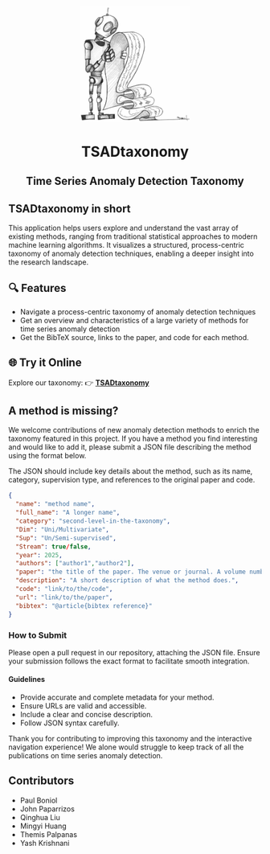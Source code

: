 <p align="center">
<img width="220" src="./assets/intro.jpg"/>
</p>


<h1 align="center">TSADtaxonomy</h1>
<h2 align="center"> Time Series Anomaly Detection Taxonomy</h2>


## TSADtaxonomy in short
This application helps users explore and understand the vast array of existing methods, ranging from traditional statistical approaches to modern machine learning algorithms. It visualizes a structured, process-centric taxonomy of anomaly detection techniques, enabling a deeper insight into the research landscape.

## 🔍 Features
- Navigate a process-centric taxonomy of anomaly detection techniques
- Get an overview and characteristics of a large variety of methods for time series anomaly detection
- Get the BibTeX source, links to the paper, and code for each method.

## 🌐 Try it Online

Explore our taxonomy: 👉 [**TSADtaxonomy**]()

## A method is missing?

We welcome contributions of new anomaly detection methods to enrich the taxonomy featured in this project. If you have a method you find interesting and would like to add it, please submit a JSON file describing the method using the format below.

The JSON should include key details about the method, such as its name, category, supervision type, and references to the original paper and code.

```json
{
  "name": "method name",
  "full_name": "A longer name",
  "category": "second-level-in-the-taxonomy",
  "Dim": "Uni/Multivariate",
  "Sup": "Un/Semi-supervised",
  "Stream": true/false,
  "year": 2025,
  "authors": ["author1","author2"],
  "paper": "the title of the paper. The venue or journal. A volume number, an issue number, etc",
  "description": "A short description of what the method does.",
  "code": "link/to/the/code",
  "url": "link/to/the/paper",
  "bibtex": "@article{bibtex reference}"
}
```

### How to Submit

Please open a pull request in our repository, attaching the JSON file. Ensure your submission follows the exact format to facilitate smooth integration.

#### Guidelines

- Provide accurate and complete metadata for your method.
- Ensure URLs are valid and accessible.
- Include a clear and concise description.
- Follow JSON syntax carefully.

Thank you for contributing to improving this taxonomy and the interactive navigation experience! We alone would struggle to keep track of all the publications on time series anomaly detection.

## Contributors

- Paul Boniol
- John Paparrizos
- Qinghua Liu
- Mingyi Huang
- Themis Palpanas
- Yash Krishnani

